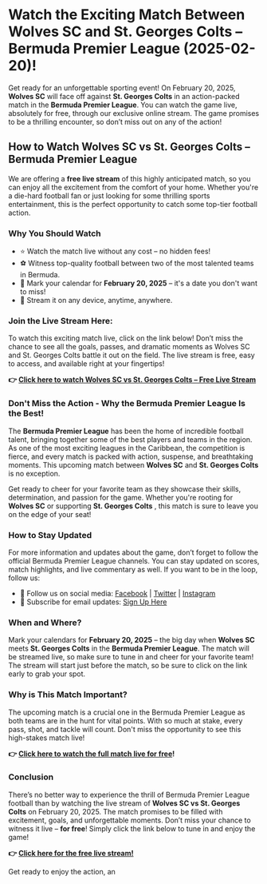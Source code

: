 # Watch the Exciting Match Between Wolves SC and St. Georges Colts – Bermuda Premier League (2025-02-20)!

Get ready for an unforgettable sporting event! On February 20, 2025, **Wolves SC** will face off against **St. Georges Colts** in an action-packed match in the **Bermuda Premier League**. You can watch the game live, absolutely for free, through our exclusive online stream. The game promises to be a thrilling encounter, so don’t miss out on any of the action!

## How to Watch Wolves SC vs St. Georges Colts – Bermuda Premier League

We are offering a **free live stream** of this highly anticipated match, so you can enjoy all the excitement from the comfort of your home. Whether you're a die-hard football fan or just looking for some thrilling sports entertainment, this is the perfect opportunity to catch some top-tier football action.

### Why You Should Watch

- ⭐ Watch the match live without any cost – no hidden fees!
- ⚽ Witness top-quality football between two of the most talented teams in Bermuda.
- 📅 Mark your calendar for **February 20, 2025** – it's a date you don't want to miss!
- 📱 Stream it on any device, anytime, anywhere.

### Join the Live Stream Here:

To watch this exciting match live, click on the link below! Don’t miss the chance to see all the goals, passes, and dramatic moments as Wolves SC and St. Georges Colts battle it out on the field. The live stream is free, easy to access, and available right at your fingertips!

**👉 [Click here to watch Wolves SC vs St. Georges Colts – Free Live Stream](https://tinyurl.com/livestreamfreeo?st=Wolves+SC+vs+St.+Georges+Colts&si=gh)**

### Don't Miss the Action - Why the Bermuda Premier League Is the Best!

The **Bermuda Premier League** has been the home of incredible football talent, bringing together some of the best players and teams in the region. As one of the most exciting leagues in the Caribbean, the competition is fierce, and every match is packed with action, suspense, and breathtaking moments. This upcoming match between **Wolves SC** and **St. Georges Colts** is no exception.

Get ready to cheer for your favorite team as they showcase their skills, determination, and passion for the game. Whether you're rooting for **Wolves SC** or supporting **St. Georges Colts** , this match is sure to leave you on the edge of your seat!

### How to Stay Updated

For more information and updates about the game, don’t forget to follow the official Bermuda Premier League channels. You can stay updated on scores, match highlights, and live commentary as well. If you want to be in the loop, follow us:

- 📱 Follow us on social media: [Facebook](https://tinyurl.com/livestreamfreeo?st=Wolves+SC+vs+St.+Georges+Colts&si=gh) | [Twitter](https://tinyurl.com/livestreamfreeo?st=Wolves+SC+vs+St.+Georges+Colts&si=gh) | [Instagram](https://tinyurl.com/livestreamfreeo?st=Wolves+SC+vs+St.+Georges+Colts&si=gh)
- 📧 Subscribe for email updates: [Sign Up Here](https://tinyurl.com/livestreamfreeo?st=Wolves+SC+vs+St.+Georges+Colts&si=gh)

### When and Where?

Mark your calendars for **February 20, 2025** – the big day when **Wolves SC** meets **St. Georges Colts** in the **Bermuda Premier League**. The match will be streamed live, so make sure to tune in and cheer for your favorite team! The stream will start just before the match, so be sure to click on the link early to grab your spot.

### Why is This Match Important?

The upcoming match is a crucial one in the Bermuda Premier League as both teams are in the hunt for vital points. With so much at stake, every pass, shot, and tackle will count. Don't miss the opportunity to see this high-stakes match live!

**👉 [Click here to watch the full match live for free](https://tinyurl.com/livestreamfreeo?st=Wolves+SC+vs+St.+Georges+Colts&si=gh)!**

### Conclusion

There’s no better way to experience the thrill of Bermuda Premier League football than by watching the live stream of **Wolves SC vs St. Georges Colts** on February 20, 2025. The match promises to be filled with excitement, goals, and unforgettable moments. Don’t miss your chance to witness it live – **for free**! Simply click the link below to tune in and enjoy the game!

**👉 [Click here for the free live stream!](https://tinyurl.com/livestreamfreeo?st=Wolves+SC+vs+St.+Georges+Colts&si=gh)**

Get ready to enjoy the action, an
